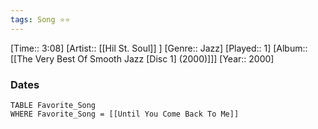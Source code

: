 ```yaml
---
tags: Song ⭐⭐ 
---
```

[Time:: 3:08]
[Artist:: [[Hil St. Soul]] ]
[Genre:: Jazz]
[Played:: 1]
[Album:: [[The Very Best Of Smooth Jazz [Disc 1] (2000)]]]
[Year:: 2000]
### Dates
````dataview
TABLE Favorite_Song
WHERE Favorite_Song = [[Until You Come Back To Me]]
````